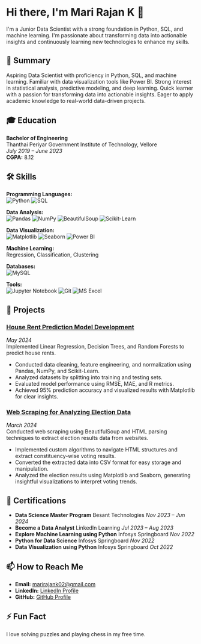 # Hi there, I'm Mari Rajan K 👋

I'm a Junior Data Scientist with a strong foundation in Python, SQL, and machine learning. I'm passionate about transforming data into actionable insights and continuously learning new technologies to enhance my skills.

## 📄 Summary
Aspiring Data Scientist with proficiency in Python, SQL, and machine learning. Familiar with data visualization tools like Power BI. Strong interest in statistical analysis, predictive modeling, and deep learning. Quick learner with a passion for transforming data into actionable insights. Eager to apply academic knowledge to real-world data-driven projects.

## 🎓 Education
**Bachelor of Engineering**  
Thanthai Periyar Government Institute of Technology, Vellore  
*July 2019 – June 2023*  
**CGPA:** 8.12

## 🛠 Skills
**Programming Languages:**  
![Python](https://img.shields.io/badge/-Python-333333?style=flat&logo=python)
![SQL](https://img.shields.io/badge/-SQL-333333?style=flat&logo=mysql)

**Data Analysis:**  
![Pandas](https://img.shields.io/badge/-Pandas-333333?style=flat&logo=pandas)
![NumPy](https://img.shields.io/badge/-NumPy-333333?style=flat&logo=numpy)
![BeautifulSoup](https://img.shields.io/badge/-BeautifulSoup-333333?style=flat&logo=beautifulsoup)
![Scikit-Learn](https://img.shields.io/badge/-Scikit--Learn-333333?style=flat&logo=scikitlearn)

**Data Visualization:**  
![Matplotlib](https://img.shields.io/badge/-Matplotlib-333333?style=flat&logo=matplotlib)
![Seaborn](https://img.shields.io/badge/-Seaborn-333333?style=flat&logo=seaborn)
![Power BI](https://img.shields.io/badge/-Power_BI-333333?style=flat&logo=powerbi)

**Machine Learning:**  
Regression, Classification, Clustering

**Databases:**  
![MySQL](https://img.shields.io/badge/-MySQL-333333?style=flat&logo=mysql)

**Tools:**  
![Jupyter Notebook](https://img.shields.io/badge/-Jupyter_Notebook-333333?style=flat&logo=jupyter)
![Git](https://img.shields.io/badge/-Git-333333?style=flat&logo=git)
![MS Excel](https://img.shields.io/badge/-MS_Excel-333333?style=flat&logo=microsoftexcel)

## 🚀 Projects

### [House Rent Prediction Model Development](https://github.com/marirajank/ML_Regression.git)
*May 2024*  
Implemented Linear Regression, Decision Trees, and Random Forests to predict house rents.
- Conducted data cleaning, feature engineering, and normalization using Pandas, NumPy, and Scikit-Learn.
- Analyzed datasets by splitting into training and testing sets.
- Evaluated model performance using RMSE, MAE, and R metrics.
- Achieved 95% prediction accuracy and visualized results with Matplotlib for clear insights.

### [Web Scraping for Analyzing Election Data](https://github.com/marirajank/web_scraping_electionresults.git)
*March 2024*  
Conducted web scraping using BeautifulSoup and HTML parsing techniques to extract election results data from websites.
- Implemented custom algorithms to navigate HTML structures and extract constituency-wise voting results.
- Converted the extracted data into CSV format for easy storage and manipulation.
- Analyzed the election results using Matplotlib and Seaborn, generating insightful visualizations to interpret voting trends.

## 📜 Certifications
- **Data Science Master Program** Besant Technologies *Nov 2023 – Jun 2024*
- **Become a Data Analyst** LinkedIn Learning *Jul 2023 – Aug 2023*
- **Explore Machine Learning using Python** Infosys Springboard *Nov 2022*
- **Python for Data Science** Infosys Springboard *Nov 2022*
- **Data Visualization using Python** Infosys Springboard *Oct 2022*

## 📫 How to Reach Me
- **Email:** [marirajank02@gmail.com](mailto:marirajank02@gmail.com)
- **LinkedIn:** [LinkedIn Profile](https://www.linkedin.com/in/marirajan)
- **GitHub:** [GitHub Profile](https://github.com/marirajank)

## ⚡ Fun Fact
I love solving puzzles and playing chess in my free time.

<!-- ## 📈 GitHub Stats
![Mari Rajan K's GitHub stats](https://github-readme-stats.vercel.app/api?username=yourusername&show_icons=true&theme=radical)

## 🏆 GitHub Trophies
![GitHub Trophies](https://github-profile-trophy.vercel.app/?username=yourusername&theme=radical) -->
